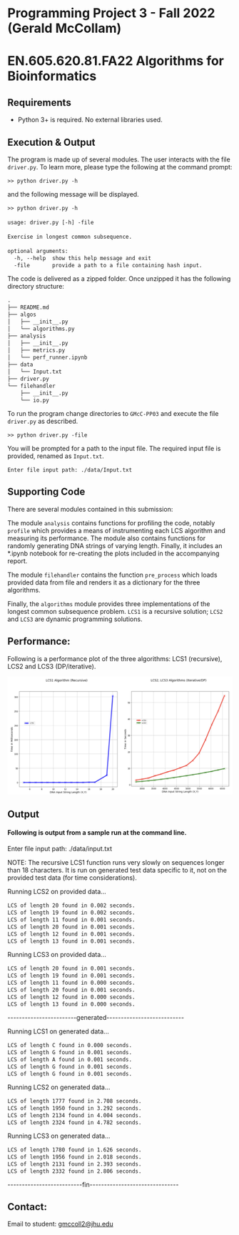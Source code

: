 # Programming Project 3 - Fall 2022 (Gerald McCollam)
# EN.605.620.81.FA22 Algorithms for Bioinformatics

## Requirements

  * Python 3+ is required. No external libraries used.

## Execution & Output

The program is made up of several modules. The user interacts with the file `driver.py`. To learn more, please type the following at the command prompt: 

```
>> python driver.py -h
```

and the following message will be displayed.

```
>> python driver.py -h

usage: driver.py [-h] -file

Exercise in longest common subsequence.

optional arguments:
  -h, --help  show this help message and exit
  -file       provide a path to a file containing hash input.
```

The code is delivered as a zipped folder. Once unzipped it has the following directory structure:

```
.
├── README.md
├── algos
│   ├── __init__.py
│   └── algorithms.py
├── analysis
│   ├── __init__.py
│   ├── metrics.py
│   └── perf_runner.ipynb
├── data
│   └── Input.txt
├── driver.py
└── filehandler
    ├── __init__.py
    └── io.py
```
To run the program change directories to `GMcC-PP03` and execute the file `driver.py` as described. 

```
>> python driver.py -file
```

You will be prompted for a path to the input file. The required input file is provided, renamed as `Input.txt`.

```
Enter file input path: ./data/Input.txt
```

## Supporting Code

There are several modules contained in this submission:

The module `analysis` contains functions for profiling the code, notably `profile` which provides a means of 
instrumenting each LCS algorithm and measuring its performance. The module also contains functions for randomly generating DNA strings 
of varying length. Finally, it includes an *.ipynb notebook for re-creating the plots included in the accompanying report. 

The module `filehandler` contains the function `pre_process` which loads provided data from file and renders it as a dictionary for the three algorithms.  

Finally, the `algorithms` module provides three implementations of the longest common subsequence problem. `LCS1` is a recursive solution; `LCS2` and `LCS3` are dynamic programming solutions. 

## Performance:

Following is a performance plot of the three algorithms: LCS1 (recursive), LCS2 and LCS3 (DP/iterative).

![alt text](perf_compare.png "Performance plot")


## Output
#### Following is output from a sample run at the command line.

Enter file input path: ./data/input.txt

NOTE: The recursive LCS1 function runs very slowly on sequences longer than
18 characters. It is run on generated test data specific to it, not on the 
provided test data (for time considerations).

Running LCS2 on provided data...

	LCS of length 20 found in 0.002 seconds.
	LCS of length 19 found in 0.002 seconds.
	LCS of length 11 found in 0.001 seconds.
	LCS of length 20 found in 0.001 seconds.
	LCS of length 12 found in 0.001 seconds.
	LCS of length 13 found in 0.001 seconds.

Running LCS3 on provided data...

	LCS of length 20 found in 0.001 seconds.
	LCS of length 19 found in 0.001 seconds.
	LCS of length 11 found in 0.000 seconds.
	LCS of length 20 found in 0.001 seconds.
	LCS of length 12 found in 0.000 seconds.
	LCS of length 13 found in 0.000 seconds.

------------------------generated---------------------------

Running LCS1 on generated data...

	LCS of length C found in 0.000 seconds.
	LCS of length G found in 0.001 seconds.
	LCS of length A found in 0.001 seconds.
	LCS of length G found in 0.001 seconds.
	LCS of length G found in 0.001 seconds.

Running LCS2 on generated data...

	LCS of length 1777 found in 2.708 seconds.
	LCS of length 1950 found in 3.292 seconds.
	LCS of length 2134 found in 4.004 seconds.
	LCS of length 2324 found in 4.782 seconds.

Running LCS3 on generated data...

	LCS of length 1780 found in 1.626 seconds.
	LCS of length 1956 found in 2.018 seconds.
	LCS of length 2131 found in 2.393 seconds.
	LCS of length 2332 found in 2.806 seconds.

--------------------------fin-------------------------------
## Contact:

 Email to student: gmccoll2@jhu.edu

 
 